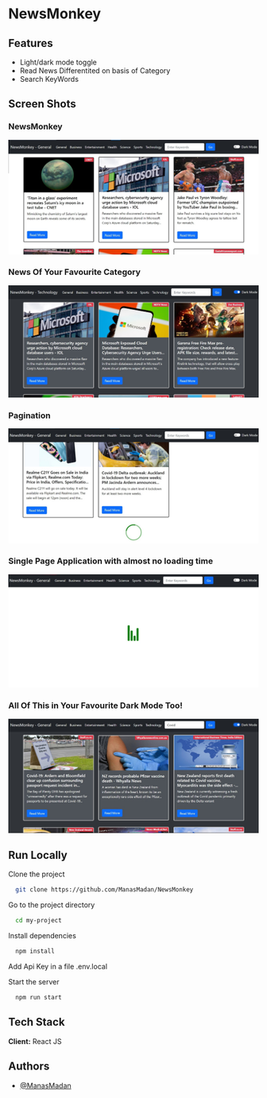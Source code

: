 # NewsMonkey

## Features

- Light/dark mode toggle
- Read News Differentited on basis of Category
- Search KeyWords

## Screen Shots

### NewsMonkey

![ScreenShot-1](https://github.com/ManasMadan/NewsMonkey/blob/master/Screenshots/s1.jpg?raw=true)

### News Of Your Favourite Category

![ScreenShot-2](https://github.com/ManasMadan/NewsMonkey/blob/master/Screenshots/s2.jpg?raw=true)

### Pagination

![ScreenShot-3](https://github.com/ManasMadan/NewsMonkey/blob/master/Screenshots/s3.jpg?raw=true)

### Single Page Application with almost no loading time

![ScreenShot-4](https://github.com/ManasMadan/NewsMonkey/blob/master/Screenshots/s4.jpg?raw=true)

### All Of This in Your Favourite Dark Mode Too!

![ScreenShot-5](https://github.com/ManasMadan/NewsMonkey/blob/master/Screenshots/s5.jpg?raw=true)

## Run Locally

Clone the project

```bash
  git clone https://github.com/ManasMadan/NewsMonkey
```

Go to the project directory

```bash
  cd my-project
```

Install dependencies

```bash
  npm install
```

Add Api Key in a file .env.local

Start the server

```bash
  npm run start
```

## Tech Stack

**Client:** React JS

## Authors

- [@ManasMadan](https://github.com/ManasMadan)
